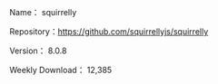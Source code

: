 Name： squirrelly

Repository：https://github.com/squirrellyjs/squirrelly

Version： 8.0.8

Weekly Download： 12,385